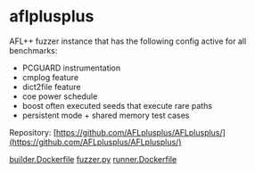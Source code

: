 # aflplusplus

AFL++ fuzzer instance that has the following config active for all benchmarks:
  - PCGUARD instrumentation 
  - cmplog feature
  - dict2file feature
  - coe power schedule
  - boost often executed seeds that execute rare paths
  - persistent mode + shared memory test cases

Repository: [https://github.com/AFLplusplus/AFLplusplus/](https://github.com/AFLplusplus/AFLplusplus/)

[builder.Dockerfile](builder.Dockerfile)
[fuzzer.py](fuzzer.py)
[runner.Dockerfile](runner.Dockerfile)
